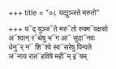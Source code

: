 +++
title = "०८ यद्युञ्जते मरुतो"

+++
य᳓द् युञ्ज᳓ते मरु᳓तो रुक्म᳓वक्षसो  
अ᳓श्वान् र᳓थेषु भ᳓ग आ᳓ सुदा᳓नवः  
धेनु᳓र् न᳓ शि᳓श्वे स्व᳓सरेषु पिन्वते  
ज᳓नाय रात᳓हविषे मही᳓म् इ᳓षम्